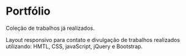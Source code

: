# Portfólio
Coleção de trabalhos já realizados.

Layout responsivo para contato e divulgação de trabalhos realizados utilizando: HMTL, CSS, javaScript, jQuery e Bootstrap.

